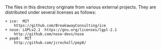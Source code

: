 The files in this directory originate from various external projects.
They are distributed under several licenses as follows:

    + ice:  MIT
        https://github.com/BreakawayConsulting/ice
    + nose: LGPLv2.1  https://gnu.org/licenses/lgpl-2.1
        http://github.com/nose-devs/nose
    + pep8:  MIT
        http://github.com/jcrocholl/pep8/
